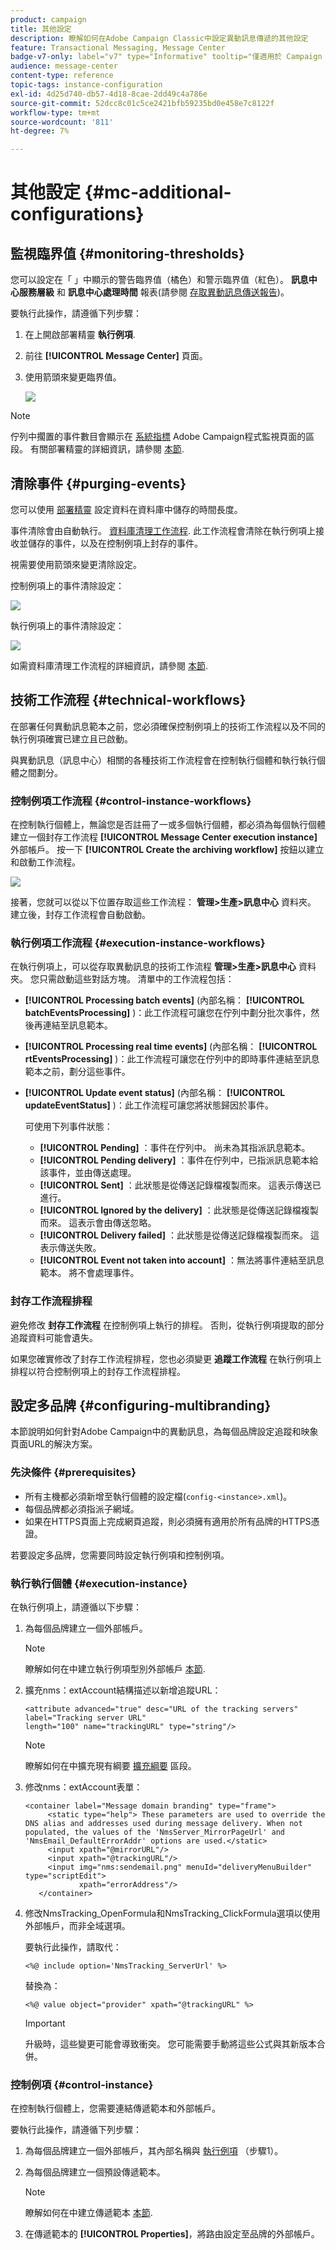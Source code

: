```yaml
---
product: campaign
title: 其他設定
description: 瞭解如何在Adobe Campaign Classic中設定異動訊息傳遞的其他設定
feature: Transactional Messaging, Message Center
badge-v7-only: label="v7" type="Informative" tooltip="僅適用於 Campaign Classic v7"
audience: message-center
content-type: reference
topic-tags: instance-configuration
exl-id: 4d25d740-db57-4d18-8cae-2dd49c4a786e
source-git-commit: 52dcc8c01c5ce2421bfb59235bd0e458e7c8122f
workflow-type: tm+mt
source-wordcount: '811'
ht-degree: 7%

---
```


# 其他設定 {#mc-additional-configurations}



## 監視臨界值 {#monitoring-thresholds}

您可以設定在「 」中顯示的警告臨界值（橘色）和警示臨界值（紅色）。 **訊息中心服務層級** 和 **訊息中心處理時間** 報表(請參閱 [存取異動訊息傳送報告](../../message-center/using/about-transactional-messaging-reports.md))。

要執行此操作，請遵循下列步驟：

1. 在上開啟部署精靈 **執行例項**.

1. 前往 **[!UICONTROL Message Center]** 頁面。

1. 使用箭頭來變更臨界值。

   ![](assets/messagecenter_monitor_events_001.png)

>[!NOTE]
>
>佇列中擱置的事件數目會顯示在 [系統指標](../../production/using/monitoring-processes.md#system-indicators) Adobe Campaign程式監視頁面的區段。 有關部署精靈的詳細資訊，請參閱 [本節](../../installation/using/deploying-an-instance.md#deployment-wizard).

## 清除事件 {#purging-events}

您可以使用 [部署精靈](../../production/using/database-cleanup-workflow.md#deployment-wizard) 設定資料在資料庫中儲存的時間長度。

事件清除會由自動執行。 [資料庫清理工作流程](../../production/using/database-cleanup-workflow.md). 此工作流程會清除在執行例項上接收並儲存的事件，以及在控制例項上封存的事件。

視需要使用箭頭來變更清除設定。

控制例項上的事件清除設定：

![](assets/messagecenter_delete_events_001.png)

執行例項上的事件清除設定：

![](assets/messagecenter_delete_events_002.png)

如需資料庫清理工作流程的詳細資訊，請參閱 [本節](../../production/using/database-cleanup-workflow.md).


## 技術工作流程 {#technical-workflows}

在部署任何異動訊息範本之前，您必須確保控制例項上的技術工作流程以及不同的執行例項確實已建立且已啟動。

與異動訊息（訊息中心）相關的各種技術工作流程會在控制執行個體和執行執行個體之間劃分。

### 控制例項工作流程 {#control-instance-workflows}

在控制執行個體上，無論您是否註冊了一或多個執行個體，都必須為每個執行個體建立一個封存工作流程 **[!UICONTROL Message Center execution instance]** 外部帳戶。 按一下 **[!UICONTROL Create the archiving workflow]** 按鈕以建立和啟動工作流程。

![](assets/messagecenter_archiving_002.png)

接著，您就可以從以下位置存取這些工作流程： **管理>生產>訊息中心** 資料夾。 建立後，封存工作流程會自動啟動。

<!--**Minimal architecture**

Once the control and execution modules are installed on the same instance, you must create the archiving workflow using the deployment wizard. Click the **[!UICONTROL Create the archiving workflow]** button to create and start the workflow.

![](assets/messagecenter_archiving_001.png)-->

### 執行例項工作流程 {#execution-instance-workflows}

在執行例項上，可以從存取異動訊息的技術工作流程 **管理>生產>訊息中心** 資料夾。 您只需啟動這些對話方塊。 清單中的工作流程包括：

* **[!UICONTROL Processing batch events]** (內部名稱： **[!UICONTROL batchEventsProcessing]** )：此工作流程可讓您在佇列中劃分批次事件，然後再連結至訊息範本。
* **[!UICONTROL Processing real time events]** (內部名稱： **[!UICONTROL rtEventsProcessing]** )：此工作流程可讓您在佇列中的即時事件連結至訊息範本之前，劃分這些事件。
* **[!UICONTROL Update event status]** (內部名稱： **[!UICONTROL updateEventStatus]** )：此工作流程可讓您將狀態歸因於事件。

  可使用下列事件狀態：

   * **[!UICONTROL Pending]** ：事件在佇列中。 尚未為其指派訊息範本。
   * **[!UICONTROL Pending delivery]** ：事件在佇列中，已指派訊息範本給該事件，並由傳送處理。
   * **[!UICONTROL Sent]** ：此狀態是從傳送記錄檔複製而來。 這表示傳送已進行。
   * **[!UICONTROL Ignored by the delivery]** ：此狀態是從傳送記錄檔複製而來。 這表示會由傳送忽略。
   * **[!UICONTROL Delivery failed]** ：此狀態是從傳送記錄檔複製而來。 這表示傳送失敗。
   * **[!UICONTROL Event not taken into account]** ：無法將事件連結至訊息範本。 將不會處理事件。

### 封存工作流程排程

避免修改 **封存工作流程** 在控制例項上執行的排程。 否則，從執行例項提取的部分追蹤資料可能會遺失。

如果您確實修改了封存工作流程排程，您也必須變更 **追蹤工作流程** 在執行例項上排程以符合控制例項上的封存工作流程排程。

## 設定多品牌 {#configuring-multibranding}

本節說明如何針對Adobe Campaign中的異動訊息，為每個品牌設定追蹤和映象頁面URL的解決方案。

### 先決條件 {#prerequisites}

* 所有主機都必須新增至執行個體的設定檔(`config-<instance>.xml`)。
* 每個品牌都必須指派子網域。
* 如果在HTTPS頁面上完成網頁追蹤，則必須擁有適用於所有品牌的HTTPS憑證。

若要設定多品牌，您需要同時設定執行例項和控制例項。

### 執行執行個體 {#execution-instance}

在執行例項上，請遵循以下步驟：

1. 為每個品牌建立一個外部帳戶。

   >[!NOTE]
   >
   >瞭解如何在中建立執行例項型別外部帳戶 [本節](../../message-center/using/configuring-instances.md#control-instance).

1. 擴充nms：extAccount結構描述以新增追蹤URL：

   ```
   <attribute advanced="true" desc="URL of the tracking servers" label="Tracking server URL"
   length="100" name="trackingURL" type="string"/>
   ```

   >[!NOTE]
   >
   >瞭解如何在中擴充現有綱要 [擴充綱要](../../configuration/using/extending-a-schema.md) 區段。

1. 修改nms：extAccount表單：

   ```
   <container label="Message domain branding" type="frame">
        <static type="help"> These parameters are used to override the DNS alias and addresses used during message delivery. When not populated, the values of the 'NmsServer_MirrorPageUrl' and 'NmsEmail_DefaultErrorAddr' options are used.</static>
        <input xpath="@mirrorURL"/>
        <input xpath="@trackingURL"/>
        <input img="nms:sendemail.png" menuId="deliveryMenuBuilder" type="scriptEdit">
               xpath="errorAddress"/>
      </container>
   ```

1. 修改NmsTracking_OpenFormula和NmsTracking_ClickFormula選項以使用外部帳戶，而非全域選項。

   要執行此操作，請取代：

   ```
   <%@ include option='NmsTracking_ServerUrl' %>
   ```

   替換為：

   ```
   <%@ value object="provider" xpath="@trackingURL" %>
   ```

   >[!IMPORTANT]
   >
   >升級時，這些變更可能會導致衝突。 您可能需要手動將這些公式與其新版本合併。

### 控制例項 {#control-instance}

在控制執行個體上，您需要連結傳遞範本和外部帳戶。

要執行此操作，請遵循下列步驟：

1. 為每個品牌建立一個外部帳戶，其內部名稱與 [執行例項](#execution-instance) （步驟1）。

1. 為每個品牌建立一個預設傳遞範本。

   >[!NOTE]
   >
   >    瞭解如何在中建立傳遞範本 [本節](../../delivery/using/creating-a-delivery-template.md#creating-a-new-template).

1. 在傳遞範本的 **[!UICONTROL Properties]**，將路由設定至品牌的外部帳戶。

